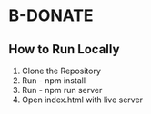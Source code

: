 # B-DONATE

## How to Run Locally

1. Clone the Repository
2. Run - npm install
3. Run - npm run server
4. Open index.html with live server
